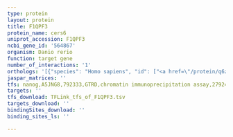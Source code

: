 ```yaml
---
type: protein
layout: protein
title: F1QPF3
protein_name: cers6
uniprot_accession: F1QPF3
ncbi_gene_id: '564867'
organism: Danio rerio
function: target gene
number_of_interactions: '1'
orthologs: '[{"species": "Homo sapiens", "id": ["<a href=\"/protein/q6zmg9\">Q6ZMG9</a>"]}, {"species": "Mus musculus", "id": ["<a href=\"/protein/q8c172\">Q8C172</a>"]}, {"species": "Rattus norvegicus", "id": ["<a href=\"/protein/f1ltp8\">F1LTP8</a>"]}, {"species": "Drosophila melanogaster", "id": ["<a href=\"/protein/q9w423\">Q9W423</a>"]}, {"species": "Caenorhabditis elegans", "id": ["X5LPS5", "<a href=\"/protein/q7z139\">Q7Z139</a>"]}]'
jaspar_matrices: ''
tfs: nanog,A5JNG8,792333,GTRD,chromatin immunoprecipitation assay,27924024%5Buid%5D,No
targets: ''
tfs_download: TFLink_tfs_of_F1QPF3.tsv
targets_download: ''
bindingSites_download: ''
binding_sites_ls: ''

---
```

